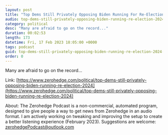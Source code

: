 ```yaml
---
layout: post
title: "Top Dems Still Privately Opposing Biden Running For Re-Election In 2024"
audio: top-dems-still-privately-opposing-biden-running-re-election-2024-0
category: political
desc: "Many are afraid to go on the record..."
duration: 00:02:53
length: 173
datetime: Fri, 17 Feb 2023 18:05:00 +0000
tags: podcast
guid: top-dems-still-privately-opposing-biden-running-re-election-2024-0
order: 0
---
```

Many are afraid to go on the record...

Link: [https://www.zerohedge.com/political/top-dems-still-privately-opposing-biden-running-re-election-2024](https://www.zerohedge.com/political/top-dems-still-privately-opposing-biden-running-re-election-2024)

About: The Zerohedge Podcast is a non-commercial, automated program, designed to give people a way to get news from Zerohedge in an audio format.  I am actively working on tweaking and improving the setup to create a better listening experience (February 2023).  Suggestions are welcome: [zerohedgePodcast@outlook.com](mailto:zerohedgePodcast@outlook.com)